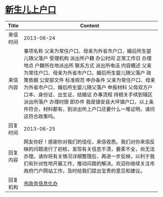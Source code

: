 # <a href="http://www.shangluo.gov.cn/zmhd/ldxxxx.jsp?urltype=leadermail.LeaderMailContentUrl&wbtreeid=1112&leadermailid=1889">新生儿上户口</a>
| Title |                                                                                                                                 Content                                                                                                                                 |
|:-----:|-------------------------------------------------------------------------------------------------------------------------------------------------------------------------------------------------------------------------------------------------------------------------|
| 来信时间  | 2013-06-24                                                                                                                                                                                                                                                              |
| 来信内容  | 事项名称 父亲为常住户口、母亲为外省市户口，婚后所生婴儿随父落户 受理机构 派出所户籍 办公时间 正常工作日 办理地点 户籍所在地派出所 联系方式 派出所电话 内容概述 父亲为常住户口、母亲为外省市户口，婚后所生婴儿随父落户 政策依据 公安部文件 标准规范 申办条件 父亲为常住户口、母亲为外省市户口，婚后所生婴儿随父落户 申报材料 父母双方户口本、身份证、出生证、结婚证 办事流程 持相关手续到辖区派出所落户 办理时限 即办件 我是镇安县大坪镇户口，以上条件符合，材料都有，到派出所上户口还要什么一堆证明，请问这符合政策吗。 |
| 回复时间  | 2013-06-25                                                                                                                                                                                                                                                              |
| 回复内容  | 网友你好！感谢你对我们的信任，来信收悉。我们对你来信反映的问题进行了初核，发现有关信息不清，要素不全，尚无法办理。请你将有关情况详细整理后，再进一步反映，以利于我们有针对性地开展工作，推动问题的解决。欢迎你继续关注市政府门户网站工作，及时给我们提出宝贵的意见和建议。                                                                                                                                   |
| 回复机构  | <a href="../../category/agencies/市政务信息化办.md">市政务信息化办</a>                                                                                                                                                                                                                |
